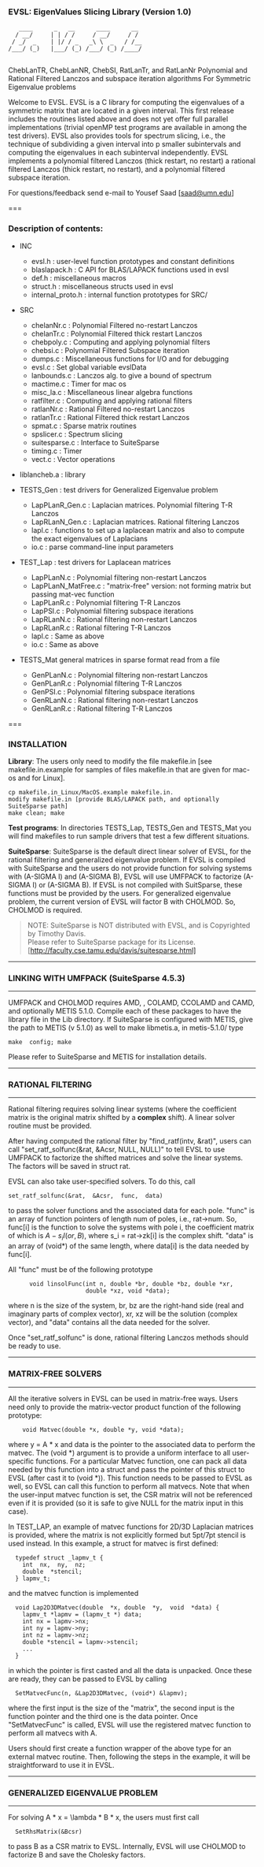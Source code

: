 ### EVSL:  EigenValues Slicing Library (Version 1.0)
```
   ____      _   __      ____      __ 
  / __/     | | / /     / __/     / / 
 / _/  _    | |/ / _   _\ \  _   / /__
/___/ (_)   |___/ (_) /___/ (_) /____/
                                                                        
```
   ChebLanTR, ChebLanNR,  ChebSI, RatLanTr, and RatLanNr
   Polynomial  and   Rational  Filtered  Lanczos   and  subspace
   iteration algorithms For Symmetric Eigenvalue problems

Welcome to EVSL. EVSL is a C library for computing the eigenvalues of
a symmetric matrix  that are located in a given  interval.  This first
release includes the routines listed above and does not yet offer full
parallel implementations  (trivial openMP test programs  are available
in among  the test  drivers).  EVSL also  provides tools  for spectrum
slicing, i.e.,  the technique of  subdividing a given interval  into p
smaller subintervals and computing the eigenvalues in each subinterval
independently.  EVSL  implements a polynomial filtered  Lanczos (thick
restart, no  restart) a rational  filtered Lanczos (thick  restart, no
restart), and a polynomial filtered subspace iteration.

For questions/feedback send e-mail to Yousef Saad [saad@umn.edu]

===
    
### Description of contents:
 * INC
    - evsl.h           : user-level function prototypes and constant definitions
    - blaslapack.h     : C API for BLAS/LAPACK functions used in evsl
    - def.h            : miscellaneous macros 
    - struct.h         : miscellaneous structs used in evsl
    - internal_proto.h : internal function prototypes for SRC/
    
 * SRC
   - chelanNr.c    :  Polynomial Filtered no-restart Lanczos
   - chelanTr.c    :  Polynomial Filtered thick restart Lanczos
   - chebpoly.c    :  Computing and applying polynomial filters
   - chebsi.c      :  Polynomial Filtered Subspace iteration
   - dumps.c       :  Miscellaneous functions for I/O and for debugging 
   - evsl.c        :  Set global variable evslData
   - lanbounds.c   :  Lanczos alg. to give a bound of spectrum
   - mactime.c     :  Timer for mac os    
   - misc_la.c     :  Miscellaneous linear algebra functions
   - ratfilter.c   :  Computing and applying rational filters
   - ratlanNr.c    :  Rational Filtered no-restart Lanczos
   - ratlanTr.c    :  Rational Filtered thick restart Lanczos
   - spmat.c       :  Sparse matrix routines
   - spslicer.c    :  Spectrum slicing
   - suitesparse.c :  Interface to SuiteSparse
   - timing.c      :  Timer
   - vect.c        :  Vector operations

* liblancheb.a  : library

* TESTS_Gen : test drivers for Generalized Eigenvalue problem
   - LapPLanR_Gen.c : Laplacian matrices. Polynomial filtering T-R Lanczos
   - LapRLanN_Gen.c : Laplacian matrices. Rational filtering Lanczos
   - lapl.c         : functions to set up a laplacean matrix and also to compute the exact eigenvalues of Laplacians
   - io.c           : parse command-line input parameters

* TEST_Lap : test drivers for Laplacean matrices
   - LapPLanN.c         : Polynomial filtering non-restart Lanczos
   - LapPLanN_MatFree.c : "matrix-free" version: not forming matrix but passing mat-vec function
   - LapPLanR.c         : Polynomial filtering T-R Lanczos
   - LapPSI.c           : Polynomial filtering subspace iterations
   - LapRLanN.c         : Rational filtering non-restart Lanczos
   - LapRLanR.c         : Rational filtering T-R Lanczos
   - lapl.c             : Same as above
   - io.c               : Same as above

* TESTS_Mat     general matrices in sparse format read from a file
   - GenPLanN.c : Polynomial filtering non-restart Lanczos
   - GenPLanR.c : Polynomial filtering T-R Lanczos
   - GenPSI.c   : Polynomial filtering subspace iterations
   - GenRLanN.c : Rational filtering non-restart Lanczos
   - GenRLanR.c : Rational filtering T-R Lanczos 
   
===
###  INSTALLATION

**Library**: The users only need to modify the file makefile.in [see makefile.in.example for samples of files makefile.in that are given for mac-os and for Linux].
  ```   
  cp makefile.in_Linux/MacOS.example makefile.in. 
  modify makefile.in [provide BLAS/LAPACK path, and optionally SuiteSparse path]
  make clean; make
  ```    
**Test programs**:
      In directories TESTS_Lap, TESTS_Gen and TESTS_Mat you will find makefiles to 
      run sample drivers that test a few different situations.

**SuiteSparse**:
      SuiteSparse is the default direct linear solver of EVSL, for the
      rational filtering and generalized eigenvalue problem.
      If EVSL is compiled with SuiteSparse and the users do not provide
      function for solving systems with (A-SIGMA I) and (A-SIGMA B), 
      EVSL will use UMFPACK to factorize (A-SIGMA I) or (A-SIGMA B).
      If EVSL is not compiled with SuitSparse, these functions must be
      provided by the users.
      For generalized eigenvalue problem, the current version of EVSL
      will factor B with CHOLMOD. So, CHOLMOD is required.
 
>  NOTE:  SuiteSparse is NOT distributed with EVSL, and is Copyrighted by Timothy Davis.  
>  Please refer to SuiteSparse package for its License. [http://faculty.cse.tamu.edu/davis/suitesparse.html]

-----------------------------------------------------------------------
###  LINKING  WITH  UMFPACK (SuiteSparse 4.5.3)
-----------------------------------------------------------------------
  UMFPACK and CHOLMOD requires AMD, ,  COLAMD, CCOLAMD
  and  CAMD,  and  optionally  METIS 5.1.0.   Compile  each  of  these
  packages  to  have  the  library  file in  the  Lib  directory.   If
  SuiteSparse  is configured  with METIS,  give the  path to  METIS (v
  5.1.0)  as  well  to  make  libmetis.a,  in metis-5.1.0/ type
  ```
  make  config; make
  ```
  Please  refer to SuiteSparse and METIS for installation details.

-----------------------------------------------------------------------
###  RATIONAL FILTERING
-----------------------------------------------------------------------
  Rational  filtering  requires  solving  linear  systems  (where  the
  coefficient matrix  is the  original matrix  shifted by  a **complex**
  shift).  A linear solver routine  must be provided.  

  After  having  computed  the  rational  filter  by  "find_ratf(intv,
  &rat)", users  can call "set_ratf_solfunc(&rat, &Acsr,  NULL, NULL)"
  to tell  EVSL to use UMFPACK  to factorize the shifted  matrices and
  solve the linear systems. The factors will be saved in struct rat.

  EVSL  can  also  take  user-specified  solvers.  To  do  this,  call
  ```
  set_ratf_solfunc(&rat,  &Acsr,  func,  data)
  ```
  to  pass  the  solver
  functions and the associated data for each pole.  "func" is an array
  of function  pointers of  length num of  poles, i.e.,  rat->num. So,
  func[i]  is the  function  to solve  the systems  with  pole i,  the
  coefficient matrix of  which is $A - s_i I(or, B)$,  where s_i = rat->zk[i]
  is the  complex shift.  "data"  is an array  of (void*) of  the same
  length,  where data[i]  is the  data needed  by func[i].   

  All "func" must be of the following prototype
```
      void linsolFunc(int n, double *br, double *bz, double *xr, 
                      double *xz, void *data);
```
  where n  is the size  of the system,  br, bz are  the right-hand
  side (real and  imaginary parts of complex vector),  xr, xz will
  be the  solution (complex vector),  and "data" contains  all the
  data  needed  for  the  solver.    

  Once "set_ratf_solfunc" is done, rational filtering Lanczos methods 
  should be ready to use.
      
-----------------------------------------------------------------------
###  MATRIX-FREE SOLVERS
-----------------------------------------------------------------------
  All  the  iterative solvers  in  EVSL  can  be used  in  matrix-free
  ways. Users need only to  provide the matrix-vector product function
  of the following prototype:
  ```
      void Matvec(double *x, double *y, void *data);
```
  where y  = A *  x and data  is the pointer  to the associated  data to
  perform the  matvec. The  (void *)  argument is  to provide  a uniform
  interface  to all  user-specific  functions. For  a particular  Matvec
  function, one can pack all data  needed by this function into a struct
  and pass the  pointer of this struct  to EVSL (after cast  it to (void
  *)). This  function needs to  be passed to EVSL  as well, so  EVSL can
  call  this  function  to  perform  all matvecs.  Note  that  when  the
  user-input  matvec  function  is  set,  the CSR  matrix  will  not  be
  referenced even if it  is provided (so it is safe to give NULL for the
  matrix input in this case).

  In  TEST_LAP,  an example  of  matvec  functions for  2D/3D  Laplacian
  matrices is  provided, where the  matrix is not explicitly  formed but
  5pt/7pt stencil is used instead. In  this example, a struct for matvec
  is first defined:
```
  typedef struct _lapmv_t {  
    int  nx,  ny,  nz; 
    double  *stencil;  
  } lapmv_t;
```
  and the matvec function is implemented
```
  void Lap2D3DMatvec(double  *x, double  *y,  void  *data) {  
    lapmv_t *lapmv = (lapmv_t *) data; 
    int nx = lapmv->nx; 
    int ny = lapmv->ny;
    int nz = lapmv->nz; 
    double *stencil = lapmv->stencil; 
    ...  
  }
```
  in  which   the  pointer  is  first   casted  and  all  the   data  is
  unpacked. Once these are ready, they can be passed to EVSL by calling    
```
  SetMatvecFunc(n, &Lap2D3DMatvec, (void*) &lapmv);
```
  where the first input is the size of the "matrix", the second input is
  the  function pointer  and the  third one  is the  data pointer.  Once
  "SetMatvecFunc"  is  called,  EVSL  will  use  the  registered  matvec
  function to perform all matvecs with A.

  Users should first create a function  wrapper of the above type for an
  external matvec routine. Then, following  the steps in the example, it
  will be straightforward to use it in EVSL.

-----------------------------------------------------------------------
###  GENERALIZED EIGENVALUE PROBLEM
-----------------------------------------------------------------------
  For solving A * x = \lambda * B * x, the users must first call
  ```
    SetRhsMatrix(&Bcsr)
```
  to pass B as a CSR matrix to EVSL. Internally, EVSL will use CHOLMOD
  to factorize B and save the Cholesky factors.

